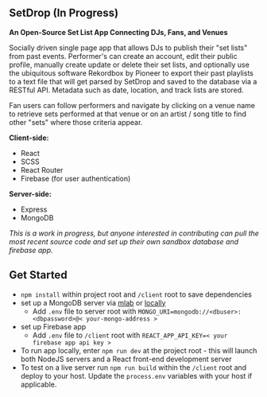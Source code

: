 ## SetDrop (In Progress)
**An Open-Source Set List App Connecting DJs, Fans, and Venues**

Socially driven single page app that allows DJs to publish their "set lists" from past events. Performer's can create an account, edit their public profile, manually create update or delete their set lists, and optionally use the ubiquitous software Rekordbox by Pioneer to export their past playlists to a text file that will get parsed by SetDrop and saved to the database via a RESTful API. Metadata such as date, location, and track lists are stored.

Fan users can follow performers and navigate by clicking on a venue name to retrieve sets performed at that venue or on an artist / song title to find other "sets" where those criteria appear.

**Client-side:**
- React
- SCSS
- React Router
- Firebase (for user authentication)

**Server-side:**
- Express
- MongoDB

*This is a work in progress, but anyone interested in contributing can pull the most recent source code and set up their own sandbox database and firebase app.*

## Get Started
* `npm install` within project root and `/client` root to save dependencies
* set up a MongoDB server via [mlab](http://mlab.com) or [locally](https://docs.mongodb.com/)
	* Add `.env` file to server root with `MONGO_URI=mongodb://<dbuser>:<dbpassword>@< your-mongo-address >`
* set up Firebase app
	* Add `.env` file to `/client` root with `REACT_APP_API_KEY=< your firebase app api key >`
* To run app locally, enter `npm run dev` at the project root - this will launch both NodeJS servers and a React front-end development server
* To test on a live server run `npm run build` within the `/client` root and deploy to your host. Update the `process.env` variables with your host if applicable.

